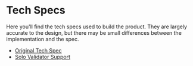 # Tech Specs

Here you'll find the tech specs used to build the product.
They are largely accurate to the design, but there may be small differences between the implementation and the spec.

- [Original Tech Spec](./original-tech-spec.md)
- [Solo Validator Support](./solo-validator-support.md)
